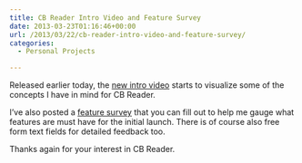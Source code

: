 ```yaml
---
title: CB Reader Intro Video and Feature Survey
date: 2013-03-23T01:16:46+00:00
url: /2013/03/22/cb-reader-intro-video-and-feature-survey/
categories:
  - Personal Projects

---
```

Released earlier today, the [new intro video][1] starts to visualize some of the concepts I have in mind for CB Reader.

I&#8217;ve also posted a [feature survey][2] that you can fill out to help me gauge what features are must have for the initial launch. There is of course also free form text fields for detailed feedback too.

Thanks again for your interest in CB Reader.

 [1]: http://www.youtube.com/watch?v=nd2_YfTL-xg
 [2]: http://bit.ly/cbreader
